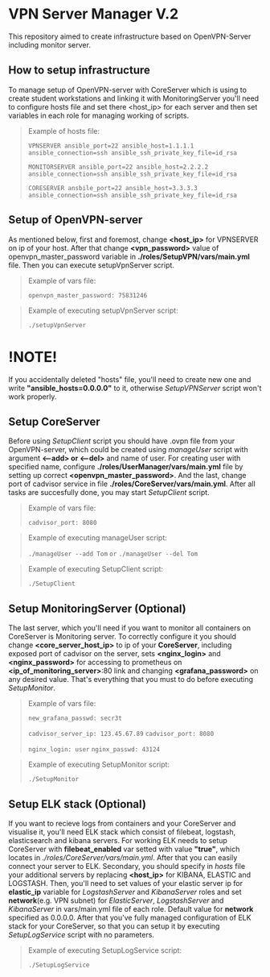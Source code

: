 # VPN Server Manager V.2

This repository aimed to create infrastructure based on OpenVPN-Server including monitor server.

## How to setup infrastructure

To manage setup of OpenVPN-server with CoreServer which is using to create student workstations
and linking it with MonitoringServer you'll need to configure hosts file and set there <host_ip> for
each server and then set variables in each role for managing working of scripts.

>Example of hosts file:
>
>
>`VPNSERVER ansible_port=22 ansible_host=1.1.1.1 ansible_connection=ssh ansible_ssh_private_key_file=id_rsa`
>
>`MONITORSERVER ansible_port=22 ansible_host=2.2.2.2 ansible_connection=ssh ansible_ssh_private_key_file=id_rsa`
>
>`CORESERVER ansbile_port=22 ansible_host=3.3.3.3 ansible_connection=ssh ansible_ssh_private_key_file=id_rsa`

## Setup of OpenVPN-server

As mentioned below, first and foremost, change **<host_ip>** for VPNSERVER on ip of your host. After
that change **<vpn_password>** value of openvpn_master_password variable in **./roles/SetupVPN/vars/main.yml**
file. Then you can execute setupVpnServer script.

>Example of vars file:
>
>`openvpn_master_password: 75831246`

>Example of executing setupVpnServer script:
>
>`./setupVpnServer`

# !NOTE!
If you accidentally deleted \"hosts\" file, you'll need to create new one and write **\"ansible_hosts=0.0.0.0\"** 
to it,  otherwise _SetupVPNServer_ script won't work properly.


## Setup CoreServer

Before using _SetupClient_ script you should have .ovpn file from your OpenVPN-server, which could be created
using _manageUser_ script with argument **<--add> or <--del>** and name of user. For creating user with specified
name, configure **./roles/UserManager/vars/main.yml** file by setting up correct **<openvpn_master_password>**. 
And the last, change port of cadvisor service in file **./roles/CoreServer/vars/main.yml**. After all tasks are 
succesfully done, you may start _SetupClient_ script.


>Example of vars file:
>
>`cadvisor_port: 8080`

>Example of executing manageUser script:
>
>`./manageUser --add Tom`
>`or`
>`./manageUser --del Tom`

>Example of executing SetupClient script:
>
>`./SetupClient`

## Setup MonitoringServer (Optional)

The last server, which you'll need if you want to monitor all containers on CoreServer is Monitoring server. 
To correctly configure it you should change **<core_server_host_ip>** to ip of your **CoreServer**, including 
exposed port of cadvisor on the server, sets **<nginx_login>** and **<nginx_password>** for accessing to prometheus 
on **<ip_of_monitoring_server>**:80 link and changing **<grafana_password>** on any desired value. That's everything 
that you must to do before executing _SetupMonitor_. 

>Example of vars file:
>
>`new_grafana_passwd: secr3t`
>
>`cadvisor_server_ip: 123.45.67.89`
>`cadvisor_port: 8080`
>
>`nginx_login: user`
>`nginx_passwd: 43124`

>Example of executing SetupMonitor script:
>
>`./SetupMonitor`

## Setup ELK stack (Optional)

If you want to recieve logs from containers and your CoreServer and visualise it, you'll need
ELK stack which consist of filebeat, logstash, elasticsearch and kibana servers. For working ELK needs to setup
CoreServer with **filebeat_enabled** var setted with value **"true"**, which locates in _./roles/CoreServer/vars/main.yml_.
After that you can easily connect your server to ELK. Secondary, you should specify in _hosts_ file your additional servers
by replacing **<host_ip>** for KIBANA, ELASTIC and LOGSTASH. Then, you'll need to set values of your elastic server ip for
**elastic_ip** variable for _LogstashServer_ and _KibanaServer_ roles and set **network**(e.g. VPN subnet) for _ElasticServer_, 
_LogstashServer_ and _KibanaServer_ in vars/main.yml file of each role. Default value for **network** specified as 0.0.0.0.
After that you've fully managed configuration of ELK stack for your CoreServer, so that you can setup it by executing 
_SetupLogService_ script with no parameters.  

>Example of executing SetupLogService script:
>
>`./SetupLogService`

